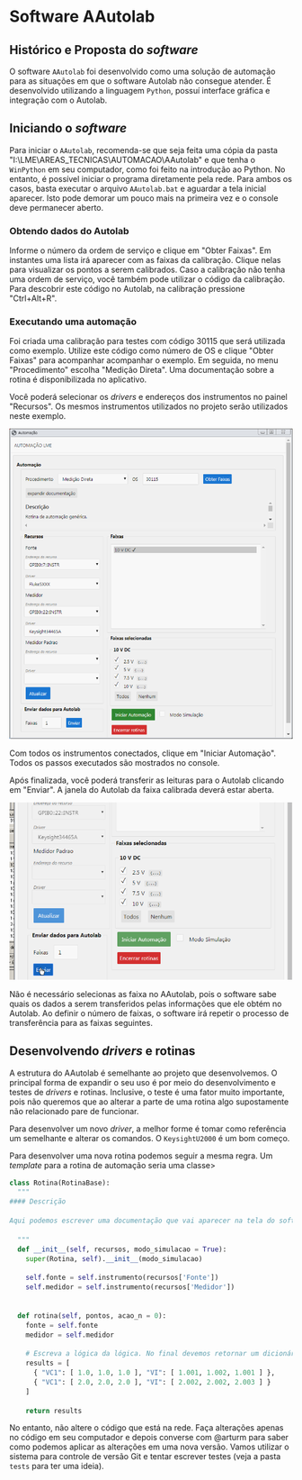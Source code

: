 # Software AAutolab

## Histórico e Proposta do _software_

O software `AAutolab` foi desenvolvido como uma solução de automação para as situações em que o software Autolab não consegue atender. É desenvolvido utilizando a linguagem `Python`, possuí interface gráfica e integração com o Autolab.

## Iniciando o _software_

Para iniciar o `AAutolab`, recomenda-se que seja feita uma cópia da pasta "I:\LME\AREAS_TECNICAS\AUTOMACAO\AAutolab" e que tenha o `WinPython` em seu computador, como foi feito na introdução ao Python. No entanto, é possível iniciar o programa diretamente pela rede. Para ambos os casos, basta executar o arquivo `AAutolab.bat` e aguardar a tela inicial aparecer. Isto pode demorar um pouco mais na primeira vez e o console deve permanecer aberto.

### Obtendo dados do Autolab

Informe o número da ordem de serviço e clique em "Obter Faixas". Em instantes uma lista irá aparecer com as faixas da calibração. Clique nelas para visualizar os pontos a serem calibrados. Caso a calibração não tenha uma ordem de serviço, você também pode utilizar o código da calibração. Para descobrir este código no Autolab, na calibração pressione "Ctrl+Alt+R".

### Executando uma automação

Foi criada uma calibração para testes com código 30115 que será utilizada como exemplo. Utilize este código como número de OS e clique "Obter Faixas" para acompanhar acompanhar o exemplo. Em seguida, no menu "Procedimento" escolha "Medição Direta". Uma documentação sobre a rotina é disponibilizada no aplicativo.

Você poderá selecionar os _drivers_ e endereços dos instrumentos no painel "Recursos".  Os mesmos instrumentos utilizados no projeto serão utilizados neste exemplo. 

![Recursos](./imgs/recursos.png)

Com todos os instrumentos conectados, clique em "Iniciar Automação". Todos os passos executados são mostrados no console.

Após finalizada, você poderá transferir as leituras para o Autolab clicando em "Enviar". A janela do Autolab da faixa calibrada deverá estar aberta.

![Enviar Dados](./imgs/enviar_dados.gif)

Não é necessário selecionas as faixa no AAutolab, pois o software sabe quais os dados a serem transferidos pelas informações que ele obtém no Autolab. Ao definir o número de faixas, o software irá repetir o processo de transferência para as faixas seguintes.

## Desenvolvendo _drivers_ e rotinas

A estrutura do AAutolab é semelhante ao projeto que desenvolvemos. O principal forma de expandir o seu uso é por meio do desenvolvimento e testes de _drivers_ e rotinas. Inclusive, o teste é uma fator muito importante, pois não queremos que ao alterar a parte de uma rotina algo supostamente não relacionado pare de funcionar.

Para desenvolver um novo _driver_, a melhor forme é tomar como referência um semelhante e alterar os comandos. O `KeysightU2000` é um bom começo.

Para desenvolver uma nova rotina podemos seguir a mesma regra. Um _template_ para a rotina de automação seria uma classe>

```Python
class Rotina(RotinaBase):
  """
#### Descrição

Aqui podemos escrever uma documentação que vai aparecer na tela do software

  """
  def __init__(self, recursos, modo_simulacao = True):
    super(Rotina, self).__init__(modo_simulacao)

    self.fonte = self.instrumento(recursos['Fonte'])
    self.medidor = self.instrumento(recursos['Medidor'])
    
    
  def rotina(self, pontos, acao_n = 0):
    fonte = self.fonte
    medidor = self.medidor

    # Escreva a lógica da lógica. No final devemos retornar um dicionário com a seguinte estrutura:
    results = [
      { "VC1": [ 1.0, 1.0, 1.0 ], "VI": [ 1.001, 1.002, 1.001 ] },
      { "VC1": [ 2.0, 2.0, 2.0 ], "VI": [ 2.002, 2.002, 2.003 ] }
    ]
    
    return results
```

No entanto, não altere o código que está na rede. Faça alterações apenas no código em seu computador e depois converse com @arturm para saber como podemos aplicar as alterações em uma nova versão. Vamos utilizar o sistema para controle de versão Git e tentar escrever testes (veja a pasta `tests` para ter uma ideia).
